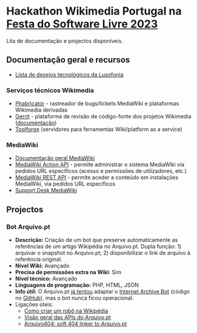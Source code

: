 # Hackathon Wikimedia Portugal na [Festa do Software Livre 2023](https://festa2023.softwarelivre.eu/)
Lita de documentação e projectos disponíveis.

## Documentação geral e recursos
- [Lista de desejos tecnológicos da Lusofonia](https://meta.wikimedia.org/wiki/Lista_de_desejos_tecnol%C3%B3gicos_da_lusofonia/Propostas)

### Serviços técnicos Wikimedia
  - [Phabricator](https://phabricator.wikimedia.org/) - rastreador de bugs/tickets MediaWiki e plataformas Wikimedia derivadas
  - [Gerrit](https://gerrit.wikimedia.org/) - plataforma de revisão de código-fonte dos projetos Wikimedia ([documentação](https://gerrit.wikimedia.org/r/Documentation/index.html#_about_gerrit))
  - [Toolforge](https://wikitech.wikimedia.org/wiki/Portal:Toolforge) (servidores para ferramentas Wiki/platform as a service)
### MediaWiki
- [Documentação geral MediaWiki](https://www.mediawiki.org/wiki/MediaWiki)
- [MediaWiki Action API](https://www.mediawiki.org/wiki/API:Main_page) - permite administrar o sistema MediaWiki via pedidos URL específicos (acesso e permissões de utilizadores, etc.)
- [MediaWiki REST API](https://www.mediawiki.org/wiki/API:REST_API) - permite aceder a conteúdo em instalações MediaWiki, via pedidos URL específicos
- [Support Desk MediaWiki](https://www.mediawiki.org/wiki/Project:Support_desk)

## Projectos
### Bot Arquivo.pt
- **Descrição:** Criação de um bot que preserve automaticamente as referências de um artigo Wikipédia no Arquivo.pt. Dupla função: 1) arquivar o snapshot no Arquivo.pt; 2) disponibilizar o link de arquivo à referência original.
- **Nível Wiki:** Avançado
- **Precisa de permissões extra na Wiki**: Sim
- **Nível técnico:** Avançado
- **Linguagens de programação:** PHP, HTML, JSON
- **Info útil:** O Arquivo.pt [já tentou](https://pt.wikipedia.org/wiki/Wikip%C3%A9dia:Rob%C3%B4s/Pedidos_de_aprova%C3%A7%C3%A3o/ArquivoPTBot) adaptar o [Internet Archive Bot](https://en.wikipedia.org/wiki/User:InternetArchiveBot) (código no [GitHub](https://github.com/internetarchive/internetarchivebot)), mas o bot nunca ficou operacional.
- Ligações úteis:
  - [Como criar um robô na Wikipédia](https://pt.wikipedia.org/wiki/Wikip%C3%A9dia:Como_criar_um_rob%C3%B4)
  - [Visão geral das APIs do Arquivo.pt](https://github.com/arquivo/pwa-technologies/wiki/APIs)
  - [Arquivo404: soft 404 linker to Arquivo.pt](https://github.com/arquivo/arquivo404)




